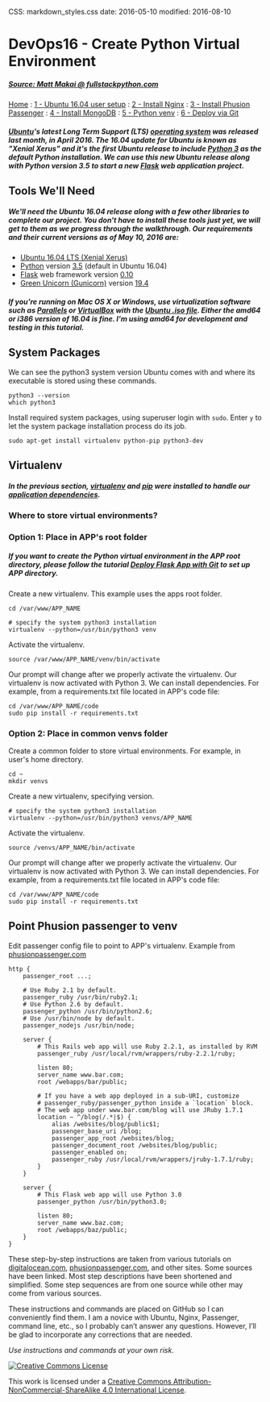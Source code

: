 CSS: markdown_styles.css
date: 2016-05-10
modified: 2016-08-10

# DevOps16 - Create Python Virtual Environment

##### [Source: Matt Makai @ fullstackpython.com](https://www.fullstackpython.com/blog/python-3-django-gunicorn-ubuntu-1604-xenial-xerus.html)


[Home](../index.html)
: [1 - Ubuntu 16.04 user setup](devops16_1_ubuntu16_setup.html)
: [2 - Install Nginx](devops16_2_install_nginx.html)
: [3 - Install Phusion Passenger](devops16_3_install_phusionpassenger.html)
: [4 - Install MongoDB](devops16_4_install_mongodb.html)
: [5 - Python venv](devops16_5_python_venv.html)
: [6 - Deploy via Git](devops16_6_deploy_flask_app_w_git.html)



##### [Ubuntu](/ubuntu.html)'s latest Long Term Support (LTS) [operating system](/operating-systems.html) was released last month, in April 2016. The 16.04 update for Ubuntu is known as "Xenial Xerus" and it's the first Ubuntu release to include [Python 3](/python-2-or-3.html) as the default Python installation. We can use this new Ubuntu release along with Python version 3.5 to start a new [Flask](/flask.html) web application project.


## Tools We'll Need

##### We'll need the Ubuntu 16.04 release along with a few other libraries to complete our project. You don't have to install these tools just yet, we will get to them as we progress through the walkthrough. Our requirements and their current versions as of May 10, 2016 are:

* [Ubuntu 16.04 LTS (Xenial Xerus)](http://releases.ubuntu.com/16.04/)
* [Python](/why-use-python.html) version [3.5](https://docs.python.org/3/whatsnew/3.5.html) (default in Ubuntu 16.04)
* [Flask](/flask.html) web framework version [0.10](http://flask.pocoo.org/docs/0.10/)
* [Green Unicorn (Gunicorn)](/green-unicorn-gunicorn.html) version [19.4](http://docs.gunicorn.org/en/stable/news.html)

##### If you're running on Mac OS X or Windows, use virtualization software such as [Parallels](https://www.parallels.com/products/desktop/) or [VirtualBox](https://www.virtualbox.org/wiki/Downloads) with the [Ubuntu .iso file](http://releases.ubuntu.com/16.04/). Either the amd64 or i386 version of 16.04 is fine. I'm using amd64 for development and testing in this tutorial.


## System Packages

We can see the python3 system version Ubuntu comes with and where its
executable is stored using these commands.

```
python3 --version
which python3
```

Install required system packages, using superuser login with `sudo`.
Enter `y` to let the system package installation process do its job.

```
sudo apt-get install virtualenv python-pip python3-dev
```


## Virtualenv

##### In the previous section, [virtualenv](https://virtualenv.pypa.io/en/latest/) and [pip](https://pypi.python.org/pypi/pip) were installed to handle our [application dependencies](/application-dependencies.html).

### Where to store virtual environments?

### Option 1: Place in APP's root folder

##### If you want to create the Python virtual environment in the APP root directory, please follow the tutorial [Deploy Flask App with Git](devops16_6_deploy_flask_app_w_git.html) to set up APP directory.

Create a new virtualenv. This example uses the apps root folder.

```
cd /var/www/APP_NAME

# specify the system python3 installation
virtualenv --python=/usr/bin/python3 venv
```

Activate the virtualenv.

```
source /var/www/APP_NAME/venv/bin/activate
```

Our prompt will change after we properly activate the virtualenv.
Our virtualenv is now activated with Python 3. We can install
dependencies. For example, from a requirements.txt file located in APP's code file:

```
cd /var/www/APP_NAME/code
sudo pip install -r requirements.txt

```

### Option 2: Place in common venvs folder

Create a common folder to store virtual environments.
For example, in user's home directory.

```
cd ~
mkdir venvs
```

Create a new virtualenv, specifying version.

```
# specify the system python3 installation
virtualenv --python=/usr/bin/python3 venvs/APP_NAME
```

Activate the virtualenv.

```
source /venvs/APP_NAME/bin/activate
```

Our prompt will change after we properly activate the virtualenv.
Our virtualenv is now activated with Python 3. We can install
dependencies. For example, from a requirements.txt file located in APP's code file:

```
cd /var/www/APP_NAME/code
sudo pip install -r requirements.txt

```


## Point Phusion passenger to venv

Edit passenger config file to point to APP's virtualenv.
Example from [phusionpassenger.com](https://www.phusionpassenger.com/library/config/nginx/reference/#passenger_python)

```
http {
    passenger_root ...;

    # Use Ruby 2.1 by default.
    passenger_ruby /usr/bin/ruby2.1;
    # Use Python 2.6 by default.
    passenger_python /usr/bin/python2.6;
    # Use /usr/bin/node by default.
    passenger_nodejs /usr/bin/node;

    server {
        # This Rails web app will use Ruby 2.2.1, as installed by RVM
        passenger_ruby /usr/local/rvm/wrappers/ruby-2.2.1/ruby;

        listen 80;
        server_name www.bar.com;
        root /webapps/bar/public;

        # If you have a web app deployed in a sub-URI, customize
        # passenger_ruby/passenger_python inside a `location` block.
        # The web app under www.bar.com/blog will use JRuby 1.7.1
        location ~ ^/blog(/.*|$) {
            alias /websites/blog/public$1;
            passenger_base_uri /blog;
            passenger_app_root /websites/blog;
            passenger_document_root /websites/blog/public;
            passenger_enabled on;
            passenger_ruby /usr/local/rvm/wrappers/jruby-1.7.1/ruby;
        }
    }

    server {
        # This Flask web app will use Python 3.0
        passenger_python /usr/bin/python3.0;

        listen 80;
        server_name www.baz.com;
        root /webapps/baz/public;
    }
}
```



<div class='footnotes'>
<p>These step-by-step instructions are taken from various tutorials on <a href="https://digitalocean.com">digitalocean.com</a>, <a href="https://www.phusionpassenger.com">phusionpassenger.com</a>, and other sites. Some sources have been linked. Most step descriptions have been shortened and simplified. Some step sequences are from one source while other may come from various sources.</p>
<p>These instructions and commands are placed on GitHub so I can conveniently find them. I am a novice with Ubuntu, Nginx, Passenger, command line, etc., so I probably can&#8217;t answer any questions. However, I&#8217;ll be glad to incorporate any corrections that are needed.</p>
<p><em>Use instructions and commands at your own risk.</em></p>

<div class='creative-commons'>
  <a class="creative-commons-image" href="https://creativecommons.org/licenses/by-nc-sa/4.0/">
	<img rel="license" alt="Creative Commons License" src="creativecommons.png"></a>
    <p>
		This work is licensed under a <a rel="license" href="https://creativecommons.org/licenses/by-nc-sa/4.0/">Creative Commons Attribution-NonCommercial-ShareAlike 4.0 International License</a>.
		</p>
</div>
</div>
